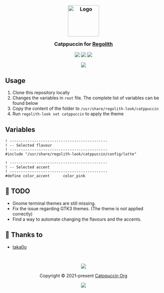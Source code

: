 <h3 align="center">
	<img src="https://raw.githubusercontent.com/catppuccin/catppuccin/main/assets/logos/exports/1544x1544_circle.png" width="100" alt="Logo"/><br/>
	<img src="https://raw.githubusercontent.com/catppuccin/catppuccin/main/assets/misc/transparent.png" height="30" width="0px"/>
	Catppuccin for <a href="https://regolith-desktop.com/">Regolith</a>
	<img src="https://raw.githubusercontent.com/catppuccin/catppuccin/main/assets/misc/transparent.png" height="30" width="0px"/>
</h3>

<p align="center">
	<a href="https://github.com/catppuccin/regolith/stargazers"><img src="https://img.shields.io/github/stars/catppuccin/regolith?colorA=363a4f&colorB=b7bdf8&style=for-the-badge"></a>
	<a href="https://github.com/catppuccin/regolith/issues"><img src="https://img.shields.io/github/issues/catppuccin/regolith?colorA=363a4f&colorB=f5a97f&style=for-the-badge"></a>
	<a href="https://github.com/catppuccin/regolith/contributors"><img src="https://img.shields.io/github/contributors/catppuccin/regolith?colorA=363a4f&colorB=a6da95&style=for-the-badge"></a>
</p>

<p align="center">
	<img src="https://raw.githubusercontent.com/catppuccin/catppuccin/main/assets/misc/sample.png"/>
</p>

## Usage

1. Clone this repository locally
2. Changes the variables in `root` file. The complete list of variables can be found below
3. Copy the content of the folder to `/usr/share/regolith-look/catppuccin`
4. Run `regolith-look set catppuccin` to apply the theme 

## Variables
```shell
! --------------------------------------------
! -- Selected flavour
! --------------------------------------------
#include "/usr/share/regolith-look/catppuccin/config/latte"

! --------------------------------------------
! -- Selected accent
! --------------------------------------------
#define color_accent      color_pink
```


## 📝 TODO

- Gnome terminal themes are still missing.
- Fix the issue regarding GTK3 themes. (The theme is not applied correctly)
- Find a way to automate changing the flavours and the accents.

## 💝 Thanks to

- [taka0o](https://github.com/catppuccin)

&nbsp;

<p align="center">
	<img src="https://raw.githubusercontent.com/catppuccin/catppuccin/main/assets/footers/gray0_ctp_on_line.svg?sanitize=true" />
</p>

<p align="center">
	Copyright &copy; 2021-present <a href="https://github.com/catppuccin" target="_blank">Catppuccin Org</a>
</p>

<p align="center">
	<a href="https://github.com/catppuccin/catppuccin/blob/main/LICENSE"><img src="https://img.shields.io/static/v1.svg?style=for-the-badge&label=License&message=MIT&logoColor=d9e0ee&colorA=363a4f&colorB=b7bdf8"/></a>
</p>

